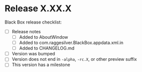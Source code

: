 # Release X.XX.X

Black Box release checklist:

- [ ] Release notes
  - [ ] Added to AboutWindow
  - [ ] Added to com.raggesilver.BlackBox.appdata.xml.in
  - [ ] Added to CHANGELOG.md
- [ ] Version was bumped
- [ ] Version does not end in `-alpha`, `-rc.X`, or other preview suffix
- [ ] This version has a milestone
